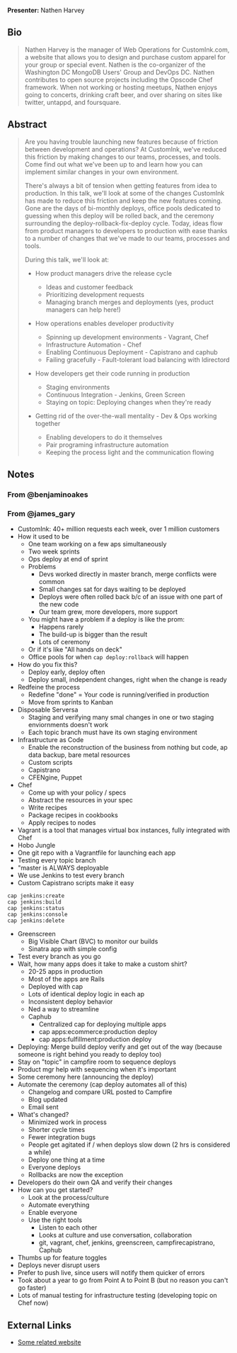 **Presenter:** Nathen Harvey

## Bio

> Nathen Harvey is the manager of Web Operations for CustomInk.com, a website that allows you to design and purchase custom apparel for your group or special event. Nathen is the co-organizer of the Washington DC MongoDB Users' Group and DevOps DC. Nathen contributes to open source projects including the Opscode Chef framework.  When not working or hosting meetups, Nathen enjoys going to concerts, drinking craft beer, and over sharing on sites like twitter, untappd, and foursquare.

## Abstract

> Are you having trouble launching new features because of friction between development and operations?  At CustomInk, we've reduced this friction by making changes to our teams, processes, and tools.  Come find out what we've been up to and learn how you can implement similar changes in your own environment.
>
> There's always a bit of tension when getting features from idea to production.  In this talk, we'll look at some of the changes CustomInk has made to reduce this friction and keep the new features coming.  Gone are the days of bi-monthly deploys, office pools dedicated to guessing when this deploy will be rolled back, and the ceremony surrounding the deploy-rollback-fix-deploy cycle.  Today, ideas flow from product managers to developers to production with ease thanks to a number of changes that we've made to our teams, processes and tools.
>
> During this talk, we'll look at:
>
> * How product managers drive the release cycle
>   * Ideas and customer feedback
>   * Prioritizing development requests
>   * Managing branch merges and deployments (yes, product managers can help here!)
>
> * How operations enables developer productivity
>   * Spinning up development environments - Vagrant, Chef
>   * Infrastructure Automation - Chef
>   * Enabling Continuous Deployment - Capistrano and caphub
>   * Failing gracefully - Fault-tolerant load balancing with ldirectord
>
> * How developers get their code running in production
>   * Staging environments
>   * Continuous Integration - Jenkins, Green Screen
>   * Staying on topic:  Deploying changes when they're ready
>   
> * Getting rid of the over-the-wall mentality - Dev & Ops working together
>   * Enabling developers to do it themselves
>   * Pair programing infrastructure automation
>   * Keeping the process light and the communication flowing

## Notes

### From @benjaminoakes

### From @james\_gary

* CustomInk: 40+ million requests each week, over 1 million customers
* How it used to be
  * One team working on a few aps simultaneously
  * Two week sprints
  * Ops deploy at end of sprint
  * Problems
    * Devs worked directly in master branch, merge conflicts were common
    * Small changes sat for days waiting to be deployed
    * Deploys were often rolled back b/c of an issue with one part of the new code
    * Our team grew, more developers, more support
  * You might have a problem if a deploy is like the prom:
    * Happens rarely
    * The build-up is bigger than the result
    * Lots of ceremony
  * Or if it's like "All hands on deck"
  * Office pools for when `cap deploy:rollback` will happen
* How do you fix this?
  * Deploy early, deploy often
  * Deploy small, independent changes, right when the change is ready
* Redfeine the process
  * Redefine "done" = Your code is running/verified in production
  * Move from sprints to Kanban
* Disposable Serversa
  * Staging and verifying many smal changes in one or two staging enviornments doesn't work
  * Each topic branch must have its own staging environment
* Infrastructure as Code
  * Enable the reconstruction of the business from nothing but code, ap data backup, bare metal resources
  * Custom scripts
  * Capistrano
  * CFENgine, Puppet
* Chef
  * Come up with your policy / specs
  * Abstract the resources in your spec
  * Write recipes
  * Package recipes in cookbooks
  * Apply recipes to nodes
* Vagrant is a tool that manages virtual box instances, fully integrated with Chef
* Hobo Jungle
* One git repo with a Vagrantfile for launching each app
* Testing every topic branch
* "master is ALWAYS deployable
* We use Jenkins to test every branch 
* Custom Capistrano scripts make it easy

```
cap jenkins:create
cap jenkins:build
cap jenkins:status
cap jenkins:console
cap jenkins:delete
```

* Greenscreen
  * Big Visible Chart (BVC) to monitor our builds
  * Sinatra app with simple config
* Test every branch as you go
* Wait, how many apps does it take to make a custom shirt?
  * 20-25 apps in production
  * Most of the apps are Rails
  * Deployed with cap
  * Lots of identical deploy logic in each ap
  * Inconsistent deploy behavior
  * Ned a way to streamline
  * Caphub
    * Centralized cap for deploying multiple apps
    * cap apps:ecommerce:production deploy
    * cap apps:fulfillment:production deploy
* Deploying: Merge build deploy verify and get out of the way (because someone is right behind you ready to deploy too)
* Stay on "topic" in campfire room to sequence deploys
* Product mgr help with sequencing when it's important
* Some ceremony here (announcing the deploy)
* Automate the ceremony (cap deploy automates all of this)
  * Changelog and compare URL posted to Campfire
  * Blog updated
  * Email sent
* What's changed?
  * Minimized work in process
  * Shorter cycle times
  * Fewer integration bugs
  * People get agitated if / when deploys slow down (2 hrs is considered a while)
  * Deploy one thing at a time
  * Everyone deploys
  * Rollbacks are now the exception
* Developers do their own QA and verify their changes
* How can you get started?
  * Look at the process/culture
  * Automate everything
  * Enable everyone
  * Use the right tools
    * Listen to each other
    * Looks at culture and use conversation, collaboration
    * git, vagrant, chef, jenkins, greenscreen, campfirecapistrano, Caphub
* Thumbs up for feature toggles
* Deploys never disrupt users
* Prefer to push live, since users will notify them quicker of errors
* Took about a year to go from Point A to Point B (but no reason you can't go faster)
* Lots of manual testing for infrastructure testing (developing topic on Chef now)

## External Links

* [Some related website](http://www.example.com/)
